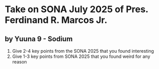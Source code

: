 # Take on SONA July 2025 of Pres. Ferdinand R. Marcos Jr.
## by Yuuna 9 - Sodium
1. Give 2-4 key points from the SONA 2025 that you found interesting
2. Give 1-3 key points from SONA 2025 that you found weird for any reason 